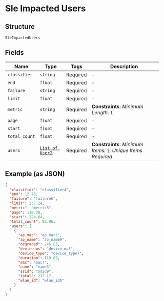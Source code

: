 
# Sle Impacted Users

## Structure

`SleImpactedUsers`

## Fields

| Name | Type | Tags | Description |
|  --- | --- | --- | --- |
| `classifier` | `string` | Required | - |
| `end` | `float` | Required | - |
| `failure` | `string` | Required | - |
| `limit` | `float` | Required | - |
| `metric` | `string` | Required | **Constraints**: *Minimum Length*: `1` |
| `page` | `float` | Required | - |
| `start` | `float` | Required | - |
| `total_count` | `float` | Required | - |
| `users` | [`List of User2`](../../doc/models/user-2.md) | Required | **Constraints**: *Minimum Items*: `1`, *Unique Items Required* |

## Example (as JSON)

```json
{
  "classifier": "classifier4",
  "end": 12.78,
  "failure": "failure6",
  "limit": 237.24,
  "metric": "metric8",
  "page": 110.38,
  "start": 224.84,
  "total_count": 82.96,
  "users": [
    {
      "ap_mac": "ap_mac5",
      "ap_name": "ap_name9",
      "degraded": 246.83,
      "device_os": "device_os3",
      "device_type": "device_type7",
      "duration": 119.89,
      "mac": "mac7",
      "name": "name3",
      "ssid": "ssid9",
      "total": 237.17,
      "wlan_id": "wlan_id5"
    }
  ]
}
```

